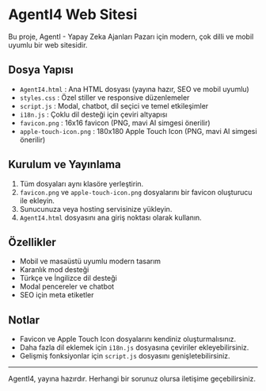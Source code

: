 # AgentI4 Web Sitesi

Bu proje, AgentI - Yapay Zeka Ajanları Pazarı için modern, çok dilli ve mobil uyumlu bir web sitesidir.

## Dosya Yapısı

- `AgentI4.html` : Ana HTML dosyası (yayına hazır, SEO ve mobil uyumlu)
- `styles.css` : Özel stiller ve responsive düzenlemeler
- `script.js` : Modal, chatbot, dil seçici ve temel etkileşimler
- `i18n.js` : Çoklu dil desteği için çeviri altyapısı
- `favicon.png` : 16x16 favicon (PNG, mavi AI simgesi önerilir)
- `apple-touch-icon.png` : 180x180 Apple Touch Icon (PNG, mavi AI simgesi önerilir)

## Kurulum ve Yayınlama

1. Tüm dosyaları aynı klasöre yerleştirin.
2. `favicon.png` ve `apple-touch-icon.png` dosyalarını bir favicon oluşturucu ile ekleyin.
3. Sunucunuza veya hosting servisinize yükleyin.
4. `AgentI4.html` dosyasını ana giriş noktası olarak kullanın.

## Özellikler
- Mobil ve masaüstü uyumlu modern tasarım
- Karanlık mod desteği
- Türkçe ve İngilizce dil desteği
- Modal pencereler ve chatbot
- SEO için meta etiketler

## Notlar
- Favicon ve Apple Touch Icon dosyalarını kendiniz oluşturmalısınız.
- Daha fazla dil eklemek için `i18n.js` dosyasına çeviriler ekleyebilirsiniz.
- Gelişmiş fonksiyonlar için `script.js` dosyasını genişletebilirsiniz.

---
AgentI4, yayına hazırdır. Herhangi bir sorunuz olursa iletişime geçebilirsiniz. 